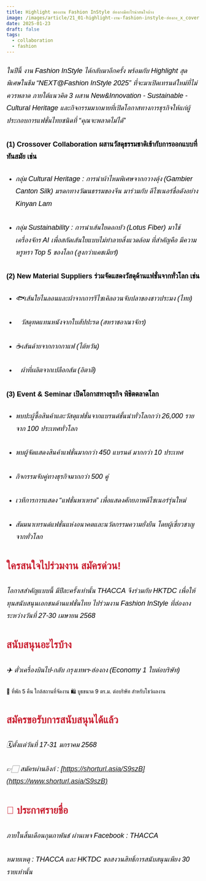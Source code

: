 ```yaml
---
title: Highlight ของงาน Fashion InStyle ฮ่องกงมีอะไรน่าสนใจบ้าง
image: /images/article/21_01-highlight-งาน-fashion-instyle-ฮ่องกง_x_cover-01.jpg
date: 2025-01-23
draft: false
tags:
  - collaboration
  - fashion
---
```

<style>
    body {
        color: black;
    }

    h3 {
        color: #ca2031;
        font-family: "IBM Plex Sans Thai", sans-serif;
        font-weight: bold;
        font-size: 26px;
        line-height: 1.8;
    }

    h4 {
        color: black;
        font-family: "sarabun", sans-serif;
        font-weight: bold;
        font-size: 18px;
        line-height: 1.8;
    }

h5 {
        color: black;
        font-family: "sarabun", sans-serif;
        font-weight: lighter;
        font-size: 18px;
        line-height: 1.8;
    }
</style>

##### ในปีนี้ งาน Fashion InStyle ได้กลับมาอีกครั้ง พร้อมกับ Highlight สุดพิเศษในธีม “NEXT@Fashion InStyle 2025” ที่จะมาเปิดเทรนด์ใหม่ที่ไม่ควรพลาด ภายใต้แนวคิด 3 ผสาน New&Innovation - Sustainable - Cultural Heritage และกิจกรรมมากมายที่เปิดโอกาสทางการธุรกิจให้แก่ผู้ประกอบการแฟชั่นไทยชนิดที่ “คุณจะพลาดไม่ได้”

#### (1) Crossover Collaboration ผสานวัสดุธรรมชาติเข้ากับการออกแบบที่ทันสมัย เช่น

* ##### กลุ่ม Cultural Heritage : การนำผ้าไหมพิเศษจากกวางตุ้ง (Gambier Canton Silk) มรดกทางวัฒนธรรมของจีน มาร่วมกับ ดีไซเนอร์ชื่อดังอย่าง Kinyan Lam
* ##### กลุ่ม Sustainability : การนำเส้นใยดอกบัว (Lotus Fiber) มาใช้เครื่องจักร AI เพื่อสกัดเส้นใยแบบไม่ทำลายสิ่งแวดล้อม ที่สำคัญคือ มีความหรูหรา Top 5 ของโลก (สูงกว่าแคชเมียร์)

#### (2) New Material Suppliers ร่วมจัดแสดงวัสดุด้านแฟชั่นจากทั่วโลก เช่น

* ##### 🐟เส้นใยไนลอนและผ้าจากการรีไซเคิลอวนจับปลาของชาวประมง (ไทย)
* ##### 🍍วัสดุทดแทนหนังจากใบสัปปะรด (สหราชอาณาจักร) 
* ##### ☕เส้นด้ายจากกากกาแฟ (ไต้หวัน) 
* ##### 🍊ผ้าที่ผลิตจากเปลือกส้ม (อิตาลี) 

#### (3) Event & Seminar เปิดโอกาสทางธุรกิจ พิชิตตลาดโลก

* ##### พบปะผู้ซื้อสินค้าและวัสดุแฟชั่นจากแบรนด์ชั้นนำทั่วโลกกว่า 26,000 รายจาก 100 ประเทศทั่วโลก
* ##### พบผู้จัดแสดงสินค้าแฟชั่นมากกว่า 450 แบรนด์ มากกว่า 10 ประเทศ
* ##### กิจกรรมจับคู่ทางธุรกิจมากกว่า 500 คู่
* ##### เวทีการการแสดง “แฟชั่นพาเหรด” เพื่อแสดงศักยภาพดีไซเนอร์รุ่นใหม่
* ##### สัมมนาเทรนด์แฟชั่นแห่งอนาคตและนวัตกรรมความยั่งยืน โดยผู้เชี่ยวชาญจากทั่วโลก

### ใครสนใจไปร่วมงาน สมัครด่วน!

##### โอกาสสำคัญแบบนี้ มีปีละครั้งเท่านั้น THACCA จึงร่วมกับ HKTDC เพื่อให้ทุนสนับสนุนเอกชนด้านแฟชั่นไทย ไปร่วมงาน Fashion InStyle ที่ฮ่องกง ระหว่างวันที่ 27-30 เมษายน 2568

### สนับสนุนอะไรบ้าง

##### ✈️ ตั๋วเครื่องบินไป-กลับ กรุงเทพฯ-ฮ่องกง (Economy 1 ใบต่อบริษัท)
🏨 ที่พัก 5 คืน ใกล้สถานที่จัดงาน
🛍️ บูธขนาด 9 ตร.ม. ต่อบริษัท สำหรับโชว์ผลงาน

### สมัครขอรับการสนับสนุนได้แล้ว 

##### 🗓️ตั้งแต่วันที่ 17-31 มกราคม 2568

##### 👉🏻 สมัครผ่านลิงก์ : [https://shorturl.asia/S9szB](https://www.shorturl.asia/S9szB)

### 📌 ประกาศรายชื่อ

##### ภายในสิ้นเดือนกุมภาพันธ์ ผ่านเพจ Facebook : THACCA

##### หมายเหตุ : THACCA และ HKTDC ขอสงวนสิทธิ์การสนับสนุนเพียง 30 รายเท่านั้น

